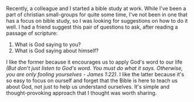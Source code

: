 <!-- 
.. link: 
.. description: 
.. tags: Christianity, Religion and Spirituality
.. date: 2014/11/18 16:57:21
.. spellcheck_exceptions: 
.. title: Bible studies - a simple template
.. slug: bible-studies-a-simple-template
-->

Recently, a colleague and I started a bible study at work. While I've been a part of christian small-groups for quite some time, I've not been in one that has a focus on bible study, so I was looking for suggestions on how to do it well. I had a friend suggest this pair of questions to ask, after reading a passage of scripture:

1. What is God saying to you?
2. What is God saying about himself?

I like the former because it encourages us to apply God's word to our life *(But don't just listen to God's word. You must do what it says. Otherwise, you are only fooling yourselves - James 1:22)*. I like the latter because it's so easy to focus on ourself and forget that the Bible is here to teach us about God, not just to help us understand ourselves. It's simple and thought-provoking approach that I thought was worth sharing.
